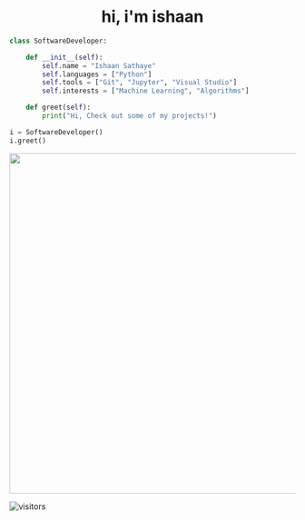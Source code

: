 <h1 align="center">hi, i'm ishaan</h1>

```python
class SoftwareDeveloper:

    def __init__(self):
        self.name = "Ishaan Sathaye"
        self.languages = ["Python"]
        self.tools = ["Git", "Jupyter", "Visual Studio"]
        self.interests = ["Machine Learning", "Algorithms"]

    def greet(self):
        print("Hi, Check out some of my projects!")

i = SoftwareDeveloper()
i.greet()
```

<p align="center">
    <img src = "http://github-readme-streak-stats.herokuapp.com?user=ishaansathaye&theme=Javascript-dark&hide_border=true&date_format=M%20j%5B%2C%20Y%5D)" width = 600>
</p>

![visitors](https://visitor-badge.laobi.icu/badge?page_id=ishaansathaye.ishaansathaye)